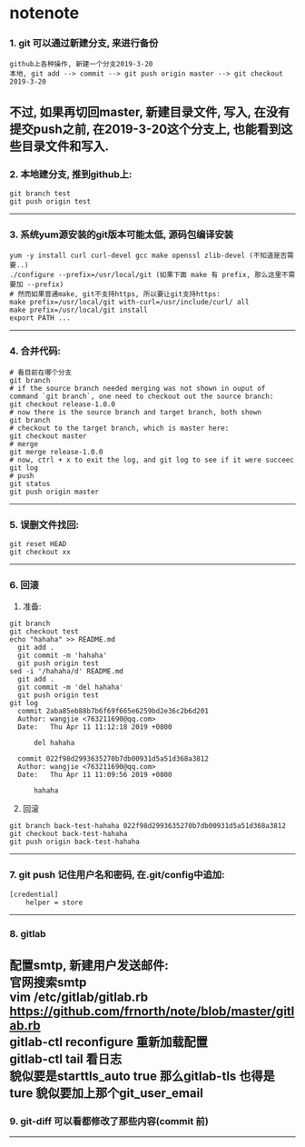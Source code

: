 # notenote
### 1. git 可以通过新建分支, 来进行备份
```
github上各种操作, 新建一个分支2019-3-20
本地, git add --> commit --> git push origin master --> git checkout 2019-3-20
```
不过, 如果再切回master, 新建目录文件, 写入, 在没有提交push之前, 在2019-3-20这个分支上, 也能看到这些目录文件和写入.  
--------------------------------------------------------------------------------

### 2. 本地建分支, 推到github上:
```
git branch test
git push origin test
```
--------------------------------------------------------------------------------

### 3. 系统yum源安装的git版本可能太低, 源码包编译安装
```
yum -y install curl curl-devel gcc make openssl zlib-devel (不知道是否需要..)
./configure --prefix=/usr/local/git (如果下面 make 有 prefix, 那么这里不需要加 --prefix)
# 然而如果普通make, git不支持https, 所以要让git支持https:
make prefix=/usr/local/git with-curl=/usr/include/curl/ all
make prefix=/usr/local/git install
export PATH ...
```
--------------------------------------------------------------------------------

### 4. 合并代码:
```
# 看目前在哪个分支
git branch
# if the source branch needed merging was not shown in ouput of command `git branch`, one need to checkout out the source branch:
git checkout release-1.0.0
# now there is the source branch and target branch, both shown
git branch
# checkout to the target branch, which is master here:
git checkout master
# merge
git merge release-1.0.0
# now, ctrl + x to exit the log, and git log to see if it were succeec
git log
# push
git status
git push origin master
```
--------------------------------------------------------------------------------

### 5. 误删文件找回:
```
git reset HEAD
git checkout xx
```
--------------------------------------------------------------------------------

### 6.  回滚
1. 准备:
```
git branch
git checkout test
echo "hahaha" >> README.md
  git add .
  git commit -m 'hahaha'
  git push origin test
sed -i '/hahaha/d' README.md
  git add .
  git commit -m 'del hahaha'
  git push origin test
git log
  commit 2aba85eb88b7b6f69f665e6259bd2e36c2b6d201
  Author: wangjie <763211690@qq.com>
  Date:   Thu Apr 11 11:12:18 2019 +0800
  
      del hahaha
  
  commit 022f98d2993635270b7db00931d5a51d368a3812
  Author: wangjie <763211690@qq.com>
  Date:   Thu Apr 11 11:09:56 2019 +0800
  
      hahaha
```
2. 回滚
```
git branch back-test-hahaha 022f98d2993635270b7db00931d5a51d368a3812
git checkout back-test-hahaha 
git push origin back-test-hahaha 
```
--------------------------------------------------------------------------------

### 7. git push 记住用户名和密码, 在.git/config中追加:
```
[credential]
    helper = store
```
--------------------------------------------------------------------------------

### 8. gitlab  
配置smtp, 新建用户发送邮件:  
官网搜索smtp  
vim /etc/gitlab/gitlab.rb https://github.com/frnorth/note/blob/master/gitlab.rb  
gitlab-ctl reconfigure 重新加载配置  
gitlab-ctl tail 看日志  
貌似要是starttls_auto true 那么gitlab-tls 也得是ture
貌似要加上那个git_user_email
--------------------------------------------------------------------------------

### 9. git-diff 可以看都修改了那些内容(commit 前)  
--------------------------------------------------------------------------------
